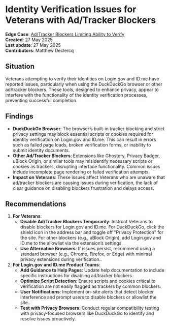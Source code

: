 # **Identity Verification Issues for Veterans with Ad/Tracker Blockers**

**Edge Case**: [Ad/Tracker Blockers Limiting Ability to Verify](https://jira.devops.va.gov/browse/SITEC-37)  
**Created**: 27 May 2025  
**Last update**: 27 May 2025  
**Contributors**: Matthew Declercq

## **Situation**

Veterans attempting to verify their identities on Login.gov and ID.me have reported issues, particularly when using the DuckDuckGo browser or other ad/tracker blockers. These tools, designed to enhance privacy, appear to interfere with the functionality of the identity verification processes, preventing successful completion.

## **Findings**

* **DuckDuckGo Browser**: The browser’s built-in tracker blocking and strict privacy settings may block essential scripts or cookies required for identity verification on Login.gov and ID.me. This can result in errors such as failed page loads, broken verification forms, or inability to submit identity documents.  
* **Other Ad/Tracker Blockers**: Extensions like Ghostery, Privacy Badger, uBlock Origin, or similar tools may misidentify necessary scripts or cookies as trackers, disrupting interface functionality. Common issues include incomplete page rendering or failed verification attempts.  
* **Impact on Veterans**: These issues affect Veterans who are unaware that ad/tracker blockers are causing issues during verification, the lack of  clear guidance on disabling blockers frustration and delays access.

## **Recommendations**

1. **For Veterans**:  
   * **Disable Ad/Tracker Blockers Temporarily**: Instruct Veterans to disable blockers for Login.gov and ID.me. For DuckDuckGo, click the shield icon in the address bar and toggle off "Privacy Protection" for the site. For other blockers (e.g., uBlock Origin), add Login.gov and ID.me to the allowlist via the extension’s settings.  
   * **Use Alternative Browsers**: If issues persist, recommend using a standard browser (e.g., Chrome, Firefox, or Edge) with minimal privacy extensions during verification..  
2. **For Login.gov and ID.me Product Teams**:  
   * **Add Guidance to Help Pages**: Update help documentation to include specific instructions for disabling ad/tracker blockers.  
   * **Optimize Script Detection**: Ensure scripts and cookies critical to verification are not easily flagged as trackers by common blockers.   
   * **User Notifications**: Implement on-site alerts that detect blocker interference and prompt users to disable blockers or allowlist the site..  
   * **Test with Privacy Browsers**: Conduct regular compatibility testing with privacy-focused browsers like DuckDuckGo to identify and resolve issues proactively.
